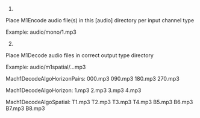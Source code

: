 1.
Place M1Encode audio file(s) in this [audio] directory per input channel type

Example:
audio/mono/1.mp3

2. 

Place M1Decode audio files in correct output type directory

Example:
audio/m1spatial/...mp3

Mach1DecodeAlgoHorizonPairs:
000.mp3
090.mp3
180.mp3
270.mp3

Mach1DecodeAlgoHorizon:
1.mp3
2.mp3
3.mp3
4.mp3

Mach1DecodeAlgoSpatial: 
T1.mp3
T2.mp3
T3.mp3
T4.mp3
B5.mp3
B6.mp3
B7.mp3
B8.mp3

